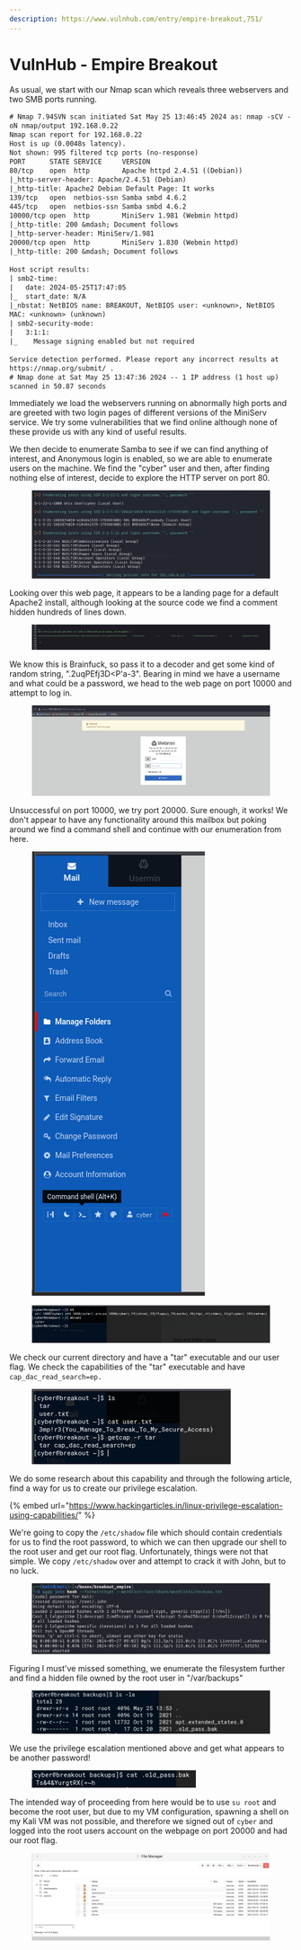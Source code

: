 ```yaml
---
description: https://www.vulnhub.com/entry/empire-breakout,751/
---
```


# VulnHub - Empire Breakout

As usual, we start with our Nmap scan which reveals three webservers and two SMB ports running.

```
# Nmap 7.94SVN scan initiated Sat May 25 13:46:45 2024 as: nmap -sCV -oN nmap/output 192.168.0.22
Nmap scan report for 192.168.0.22
Host is up (0.0048s latency).
Not shown: 995 filtered tcp ports (no-response)
PORT      STATE SERVICE     VERSION
80/tcp    open  http        Apache httpd 2.4.51 ((Debian))
|_http-server-header: Apache/2.4.51 (Debian)
|_http-title: Apache2 Debian Default Page: It works
139/tcp   open  netbios-ssn Samba smbd 4.6.2
445/tcp   open  netbios-ssn Samba smbd 4.6.2
10000/tcp open  http        MiniServ 1.981 (Webmin httpd)
|_http-title: 200 &mdash; Document follows
|_http-server-header: MiniServ/1.981
20000/tcp open  http        MiniServ 1.830 (Webmin httpd)
|_http-title: 200 &mdash; Document follows

Host script results:
| smb2-time: 
|   date: 2024-05-25T17:47:05
|_  start_date: N/A
|_nbstat: NetBIOS name: BREAKOUT, NetBIOS user: <unknown>, NetBIOS MAC: <unknown> (unknown)
| smb2-security-mode: 
|   3:1:1: 
|_    Message signing enabled but not required

Service detection performed. Please report any incorrect results at https://nmap.org/submit/ .
# Nmap done at Sat May 25 13:47:36 2024 -- 1 IP address (1 host up) scanned in 50.87 seconds
```

Immediately we load the webservers running on abnormally high ports and are greeted with two login pages of different versions of the MiniServ service. We try some vulnerabilities that we find online although none of these provide us with any kind of useful results.&#x20;



We then decide to enumerate Samba to see if we can find anything of interest, and Anonymous login is enabled, so we are able to enumerate users on the machine. We find the "cyber" user and then, after finding nothing else of interest, decide to explore the HTTP server on port 80.

<figure><img src=".gitbook/assets/image (22).png" alt=""><figcaption></figcaption></figure>

Looking over this web page, it appears to be a landing page for a default Apache2 install, although looking at the source code we find a comment hidden hundreds of lines down.

<figure><img src=".gitbook/assets/image (23).png" alt=""><figcaption></figcaption></figure>

We know this is Brainfuck, so pass it to a decoder and get some kind of random string, ".2uqPEfj3D\<P'a-3". Bearing in mind we have a username and what could be a password, we head to the web page on port 10000 and attempt to log in.

&#x20;

<figure><img src=".gitbook/assets/image (24).png" alt=""><figcaption></figcaption></figure>

Unsuccessful on port 10000, we try port 20000. Sure enough, it works! We don't appear to have any functionality around this mailbox but poking around we find a command shell and continue with our enumeration from here.

<figure><img src=".gitbook/assets/Huit2yy15n.png" alt=""><figcaption></figcaption></figure>

<figure><img src=".gitbook/assets/BiOstw5w2V.png" alt=""><figcaption></figcaption></figure>

We check our current directory and have a "tar" executable and our user flag. We check the capabilities of the "tar" executable and have `cap_dac_read_search=ep.`

<figure><img src=".gitbook/assets/image (25).png" alt=""><figcaption></figcaption></figure>

We do some research about this capability and through the following article, find a way for us to create  our privilege escalation.

{% embed url="https://www.hackingarticles.in/linux-privilege-escalation-using-capabilities/" %}

We're going to copy the `/etc/shadow` file which should contain credentials for us to find the root password, to which we can then upgrade our shell to the root user and get our root flag. Unfortunately, things were not that simple. We copy `/etc/shadow` over and attempt to crack it with John, but to no luck.

<figure><img src=".gitbook/assets/ScYeG2YLEb.png" alt=""><figcaption></figcaption></figure>

Figuring I must've missed something, we enumerate the filesystem further and find a hidden file owned by the root user in "/var/backups"

<figure><img src=".gitbook/assets/image (27).png" alt=""><figcaption></figcaption></figure>

We use the privilege escalation mentioned above and get what appears to be another password!

<figure><img src=".gitbook/assets/image (28).png" alt=""><figcaption></figcaption></figure>



The intended way of proceeding from here would be to use `su root` and become the root user, but due to my VM configuration, spawning a shell on my Kali VM was not possible, and therefore we signed out of `cyber` and logged into the root users account on the webpage on port 20000 and had our root flag.&#x20;

<figure><img src=".gitbook/assets/image (29).png" alt=""><figcaption></figcaption></figure>
